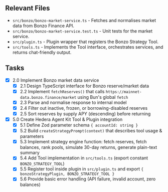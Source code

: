 ## Relevant Files

- `src/bonzo/bonzo-market-service.ts` - Fetches and normalises market data from Bonzo Finance API.
- `src/bonzo/bonzo-market-service.test.ts` - Unit tests for the market service.
- `src/plugin.ts` - Plugin wrapper that registers the Bonzo Strategy Tool.
- `src/tools.ts` - Implements the Tool interface, orchestrates services, and returns chat-friendly output.

## Tasks

- [x] 2.0 Implement Bonzo market data service
  - [x] 2.1 Design TypeScript interface for Bonzo reserve/market data
  - [x] 2.2 Implement `fetchReserves()` that calls `https://mainnet-data.bonzo.finance/market` using Bun's global `fetch`
  - [x] 2.3 Parse and normalise response to internal model
  - [x] 2.4 Filter out inactive, frozen, or borrowing-disabled reserves
  - [x] 2.5 Sort reserves by supply APY (descending) before returning

- [x] 5.0 Create Hedera Agent Kit Tool & Plugin integration
  - [x] 5.1 Define Zod parameter schema `{ accountId: string }`
  - [x] 5.2 Build `createStrategyPrompt(context)` that describes tool usage & parameters
  - [x] 5.3 Implement strategy engine function: fetch reserves, fetch balances, rank pools, simulate 30-day returns, generate plain-text summary
  - [x] 5.4 Add Tool implementation in `src/tools.ts` (export constant `BONZO_STRATEGY_TOOL`)
  - [x] 5.5 Register tool inside plugin in `src/plugin.ts` and export `{ bonzoStrategyPlugin, BONZO_STRATEGY_TOOL }`
  - [x] 5.6 Provide basic error handling (API failure, invalid account, zero balances)